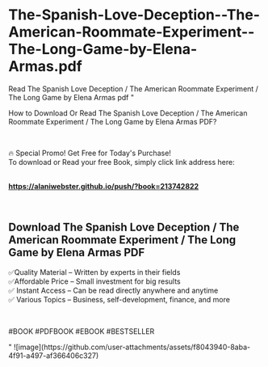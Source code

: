 # The-Spanish-Love-Deception--The-American-Roommate-Experiment--The-Long-Game-by-Elena-Armas.pdf
Read The Spanish Love Deception / The American Roommate Experiment / The Long Game by Elena  Armas pdf
"<p>How to Download Or Read The Spanish Love Deception / The American Roommate Experiment / The Long Game by Elena  Armas PDF?</p>
<p>&nbsp;</p>
<p>&#128293;  Special Promo! Get Free for Today's Purchase!<br />To download or Read your free Book, simply click link address here:&nbsp;<br />&nbsp;</p>
<p><a href=""https://alaniwebster.github.io/push/?book=213742822""><strong>https://alaniwebster.github.io/push/?book=213742822</strong></a></p>
<p>&nbsp;</p>
<h2>Download The Spanish Love Deception / The American Roommate Experiment / The Long Game by Elena  Armas PDF</h2>
<p>&#x2705;Quality Material &ndash; Written by experts in their fields<br />&#x2705;Affordable Price &ndash; Small investment for big results<br />&#x2705; Instant Access &ndash; Can be read directly anywhere and anytime<br />&#x2705; Various Topics &ndash; Business, self-development, finance, and more</p>
<p>&nbsp;</p>
<p>#BOOK #PDFBOOK #EBOOK #BESTSELLER</p>
"
![image](https://github.com/user-attachments/assets/f8043940-8aba-4f91-a497-af366406c327)
